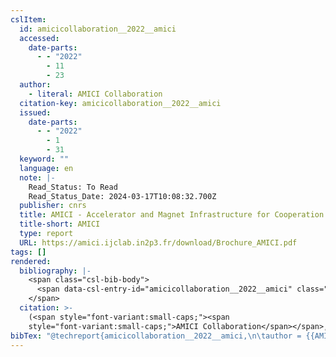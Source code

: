 ```yaml
---
cslItem:
  id: amicicollaboration__2022__amici
  accessed:
    date-parts:
      - - "2022"
        - 11
        - 23
  author:
    - literal: AMICI Collaboration
  citation-key: amicicollaboration__2022__amici
  issued:
    date-parts:
      - - "2022"
        - 1
        - 31
  keyword: ""
  language: en
  note: |-
    Read_Status: To Read
    Read_Status_Date: 2024-03-17T10:08:32.700Z
  publisher: cnrs
  title: AMICI - Accelerator and Magnet Infrastructure for Cooperation and Innovation
  title-short: AMICI
  type: report
  URL: https://amici.ijclab.in2p3.fr/download/Brochure_AMICI.pdf
tags: []
rendered:
  bibliography: |-
    <span class="csl-bib-body">
      <span data-csl-entry-id="amicicollaboration__2022__amici" class="csl-entry"><span class='author-bib'>AMICI Collaboration</span>. <span class='date-bib'>(2022)</span>. <span class='title'><i><b><span style="font-style:normal;">AMICI - Accelerator and Magnet Infrastructure for Cooperation and Innovation</span></b></i></span>. cnrs. <span class='URL'><a href='https://amici.ijclab.in2p3.fr/download/Brochure_AMICI.pdf'>LINK</a></span></span>
    </span>
  citation: >-
    (<span style="font-variant:small-caps;"><span
    style="font-variant:small-caps;">AMICI Collaboration</span></span>, 2022)
bibTex: "@techreport{amicicollaboration__2022__amici,\n\tauthor = {{AMICI Collaboration}},\n\tyear = {2022},\n\tmonth = {jan 31},\n\tnote = {Read\\textunderscore{}Status: To Read\nRead\\textunderscore{}Status\\textunderscore{}Date: 2024-03-17T10:08:32.700Z},\n\tinstitution = {cnrs},\n\ttitle = {AMICI - {Accelerator} and {Magnet} {Infrastructure} for {Cooperation} and {Innovation}},\n\turl = {https://amici.ijclab.in2p3.fr/download/Brochure_AMICI.pdf},\n}\n\n"
---
```

